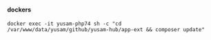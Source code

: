 #### dockers

    docker exec -it yusam-php74 sh -c "cd /var/www/data/yusam/github/yusam-hub/app-ext && composer update"